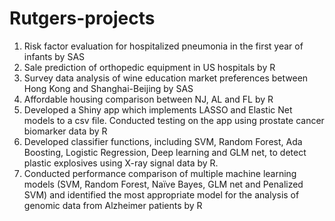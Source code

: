 # Rutgers-projects
1. Risk factor evaluation for hospitalized pneumonia in the first year of infants by SAS
2. Sale prediction of orthopedic equipment in US hospitals by R
3. Survey data analysis of wine education market preferences between Hong Kong and Shanghai-Beijing by SAS
4. Affordable housing comparison between NJ, AL and FL by R
5. Developed a Shiny app which implements LASSO and Elastic Net models to a csv file. Conducted testing on the app using prostate cancer biomarker data by R
6. Developed classifier functions, including SVM, Random Forest, Ada Boosting, Logistic Regression, Deep learning and GLM net, to detect plastic explosives using X-ray signal data by R. 
7. Conducted performance comparison of multiple machine learning models (SVM, Random Forest, Naïve Bayes, GLM net and Penalized SVM) and identified the most appropriate model for the analysis of genomic data from Alzheimer patients by R
